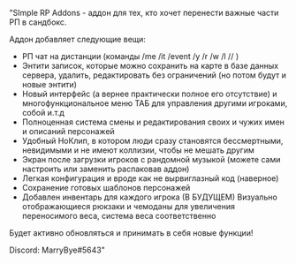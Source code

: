 "SImple RP Addons - аддон для тех, кто хочет перенести важные части РП в сандбокс.

Аддон добавляет следующие вещи:
- РП чат на дистанции (команды /me /it /event /у /r /w /l // )
- Энтити записок, которые можно сохранить на карте в базе данных сервера, удалить, редактировать без ограничений (но потом будут и новые энтити)
- Новый интерфейс (а вернее практически полное его отсутствие) и многофункциональное меню ТАБ для управления другими игроками, собой и.т.д
- Полноценная система смены и редактирования своих и чужих имен и описаний персонажей
- Удобный НоКлип, в котором люди сразу становятся бессмертными, невидимыми и не имеют коллизии, чтобы не мешать другим
- Экран после загрузки игроков с рандомной музыкой (можете сами настроить или заменить распаковав аддон)
- Легкая конфигурация и вроде как не вырвиглазный код (наверное)
- Сохранение готовых шаблонов персонажей
- Добавлен инвентарь для каждого игрока (В БУДУЩЕМ) Визуально отображающиеся рюкзаки и чемоданы для увеличения переносимого веса, система веса соответственно

Будет активно обновляться и принимать в себя новые функции!

Discord: MarryBye#5643" 

